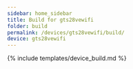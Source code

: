 ```yaml
---
sidebar: home_sidebar
title: Build for gts28vewifi
folder: build
permalink: /devices/gts28vewifi/build/
device: gts28vewifi
---
```

{% include templates/device_build.md %}
